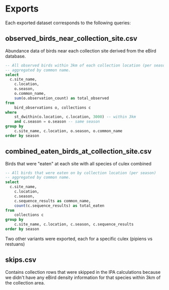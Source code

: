 # Exports

Each exported dataset corresponds to the following queries:

## observed_birds_near_collection_site.csv

Abundance data of birds near each collection site derived from the eBird database.

```sql
-- All observed birds within 3km of each collection location (per season)
-- aggregated by common name.
select
  c.site_name,
	c.location,
	o.season,
	o.common_name,
	sum(o.observation_count) as total_observed
from
	bird_observations o, collections c
where
	st_dwithin(o.location, c.location, 3000) -- within 3km
	and c.season = o.season -- same season
group by
	c.site_name, c.location, o.season, o.common_name
order by season
```

## combined_eaten_birds_at_collection_site.csv

Birds that were "eaten" at each site with all species of culex combined

```sql
-- All birds that were eaten on by collection location (per season)
-- aggregated by common name.
select
  c.site_name,
	c.location,
	c.season,
	c.sequence_results as common_name,
	count(c.sequence_results) as total_eaten
from
	collections c
group by
	c.site_name, c.location, c.season, c.sequence_results
order by season
```

Two other variants were exported, each for a specific culex (pipiens vs restuans)

## skips.csv

Contains collection rows that were skipped in the IPA calculations because we didn't have any eBird density information for that species within 3km of the collection area.

